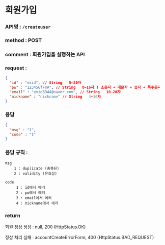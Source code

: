 # 회원가입
### API명 : `/createuser`

### method : POST

### comment : 회원가입을 실행하는 API 

### request : 
~~~json
{
  "id" : "exid", // String   5~20자
  "pw" : "123456fF@#", // String   8~16자 ( 소문자 + 대문자 + 숫자 + 특수문자로 조합해야됨)
  "email" : "exid3344@naver.com", // String   10~20자 
  "nickname" : "nickname" // String   4~16자
}
~~~


### 응답
~~~json
{
  "msg" : "1",
  "code" : "1" 
}
~~~
### 응답 규칙 : 
    msg 
        1 : duplicate (중복된)
        2 : validity (유효성)

    code 
         1 : id에서 에러
         2 : pw에서 에러
         3 : email에서 에러
         4 : nickname에서 에러

### return
회원 정상 생성 : null, 200 (HttpStatus.OK)

정상 처리 실패 : accountCreateErrorForm, 400 (HttpStatus.BAD_REQUEST)

